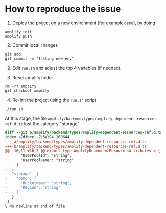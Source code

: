 # How to reproduce the issue

1. Deploy the project on a new environment (for example `demo`), by doing
```
amplify init
amplify push
```

2. Commit local changes
```
git add .
git commit -m "testing new env"
```

2. Edit `run.sh` and adjust the top 4 variables (if needed).

3. Reset amplify folder
```
rm -rf amplify
git checkout amplify
```

4. Re-init the project using the `run.sh` script
```
./run.sh
```

At this stage, the file `amplify/backend/types/amplify-dependent-resources-ref.d.ts` lost the category "storage"

```diff
diff --git a/amplify/backend/types/amplify-dependent-resources-ref.d.ts b/amplify/backend/types/amplify-dependent-resources-ref.d.ts
index a7d1bce..7e3a194 100644
--- a/amplify/backend/types/amplify-dependent-resources-ref.d.ts
+++ b/amplify/backend/types/amplify-dependent-resources-ref.d.ts
@@ -16,11 +16,5 @@ export type AmplifyDependentResourcesAttributes = {
       "UserPoolId": "string",
       "UserPoolName": "string"
     }
-  },
-  "storage": {
-    "demo": {
-      "BucketName": "string",
-      "Region": "string"
-    }
   }
 }
\ No newline at end of file
```